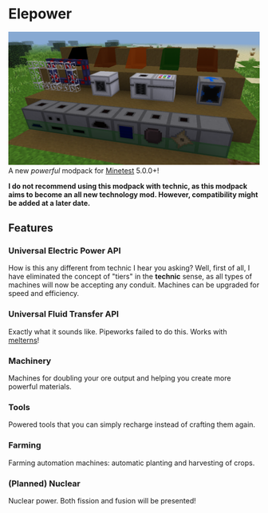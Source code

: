 # Elepower
![](screenshot.png)
A new *powerful* modpack for [Minetest](http://minetest.net) 5.0.0+!

**I do not recommend using this modpack with technic, as this modpack aims to become an all new technology mod. However, compatibility might be added at a later date.**

## Features

### Universal Electric Power API
How is this any different from technic I hear you asking? Well, first of all, I have eliminated the concept of "tiers" in the **technic** sense, as all types of machines will now be accepting any conduit. Machines can be upgraded for speed and efficiency.

### Universal Fluid Transfer API
Exactly what it sounds like. Pipeworks failed to do this. Works with [melterns](https://gitlab.icynet.eu/evert/melterns)!

### Machinery
Machines for doubling your ore output and helping you create more powerful materials.

### Tools
Powered tools that you can simply recharge instead of crafting them again.

### Farming
Farming automation machines: automatic planting and harvesting of crops.

### (Planned) Nuclear
Nuclear power. Both fission and fusion will be presented!

